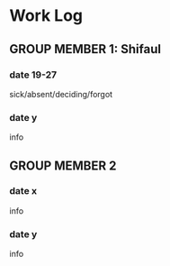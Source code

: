 # Work Log

## GROUP MEMBER 1: Shifaul

### date 19-27

sick/absent/deciding/forgot 

### date y

info


## GROUP MEMBER 2

### date x

info

### date y

info

